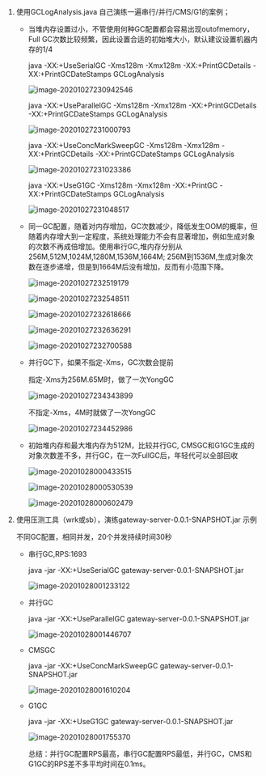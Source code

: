 1. 使用GCLogAnalysis.java 自己演练一遍串行/并行/CMS/G1的案例；
   
   - 当堆内存设置过小，不管使用何种GC配置都会容易出现outofmemory，Full GC次数比较频繁，因此设置合适的初始堆大小，默认建议设置机器内存的1/4
   
     java -XX:+UseSerialGC -Xms128m -Xmx128m -XX:+PrintGCDetails -XX:+PrintGCDateStamps GCLogAnalysis
   
     ![image-20201027230942546](C:\Users\liang\AppData\Roaming\Typora\typora-user-images\image-20201027230942546.png)
   
     java -XX:+UseParallelGC -Xms128m -Xmx128m -XX:+PrintGCDetails -XX:+PrintGCDateStamps GCLogAnalysis
   
     ![image-20201027231000793](C:\Users\liang\AppData\Roaming\Typora\typora-user-images\image-20201027231000793.png)
   
     java -XX:+UseConcMarkSweepGC -Xms128m -Xmx128m -XX:+PrintGCDetails -XX:+PrintGCDateStamps GCLogAnalysis
   
     ![image-20201027231023386](C:\Users\liang\AppData\Roaming\Typora\typora-user-images\image-20201027231023386.png)
   
     java -XX:+UseG1GC -Xms128m -Xmx128m -XX:+PrintGC -XX:+PrintGCDateStamps GCLogAnalysis
   
     ![image-20201027231048517](C:\Users\liang\AppData\Roaming\Typora\typora-user-images\image-20201027231048517.png)
   
   - 同一GC配置，随着对内存增加，GC次数减少，降低发生OOM的概率，但随着内存增大到一定程度，系统处理能力不会有显著增加，例如生成对象的次数不再成倍增加。使用串行GC,堆内存分别从256M,512M,1024M,1280M,1536M,1664M; 256M到1536M,生成对象次数在逐步递增，但是到1664M后没有增加，反而有小范围下降。
   
     ![image-20201027232519179](C:\Users\liang\AppData\Roaming\Typora\typora-user-images\image-20201027232519179.png)
   
     ![image-20201027232548511](C:\Users\liang\AppData\Roaming\Typora\typora-user-images\image-20201027232548511.png)
   
     ![image-20201027232618666](C:\Users\liang\AppData\Roaming\Typora\typora-user-images\image-20201027232618666.png)
   
     ![image-20201027232636291](C:\Users\liang\AppData\Roaming\Typora\typora-user-images\image-20201027232636291.png)
   
     ![image-20201027232700588](C:\Users\liang\AppData\Roaming\Typora\typora-user-images\image-20201027232700588.png)
   
   - 并行GC下，如果不指定-Xms，GC次数会提前
   
     指定-Xms为256M.65M时，做了一次YongGC
   
     ![image-20201027234343899](C:\Users\liang\AppData\Roaming\Typora\typora-user-images\image-20201027234343899.png)
   
     不指定-Xms，4M时就做了一次YongGC
   
     ![image-20201027234452986](C:\Users\liang\AppData\Roaming\Typora\typora-user-images\image-20201027234452986.png)
   
   - 初始堆内存和最大堆内存为512M，比较并行GC, CMSGC和G1GC生成的对象次数差不多，并行GC，在一次FullGC后，年轻代可以全部回收
   
     ![image-20201028000433515](C:\Users\liang\AppData\Roaming\Typora\typora-user-images\image-20201028000433515.png)
   
     ![image-20201028000530539](C:\Users\liang\AppData\Roaming\Typora\typora-user-images\image-20201028000530539.png)
   
     ![image-20201028000602479](C:\Users\liang\AppData\Roaming\Typora\typora-user-images\image-20201028000602479.png)
   
2. 使用压测工具（wrk或sb），演练gateway-server-0.0.1-SNAPSHOT.jar 示例

   不同GC配置，相同并发，20个并发持续时间30秒

   - 串行GC,RPS:1693

     java -jar -XX:+UseSerialGC gateway-server-0.0.1-SNAPSHOT.jar

     ![image-20201028001233122](C:\Users\liang\AppData\Roaming\Typora\typora-user-images\image-20201028001233122.png)

   - 并行GC

     java -jar -XX:+UseParallelGC gateway-server-0.0.1-SNAPSHOT.jar

     ![image-20201028001446707](C:\Users\liang\AppData\Roaming\Typora\typora-user-images\image-20201028001446707.png)

   - CMSGC

     java -jar -XX:+UseConcMarkSweepGC gateway-server-0.0.1-SNAPSHOT.jar

     ![image-20201028001610204](C:\Users\liang\AppData\Roaming\Typora\typora-user-images\image-20201028001610204.png)

   - G1GC

     java -jar -XX:+UseG1GC gateway-server-0.0.1-SNAPSHOT.jar

     ![image-20201028001755370](C:\Users\liang\AppData\Roaming\Typora\typora-user-images\image-20201028001755370.png)

     总结：并行GC配置RPS最高，串行GC配置RPS最低，并行GC，CMS和G1GC的RPS差不多平均时间在0.1ms。



